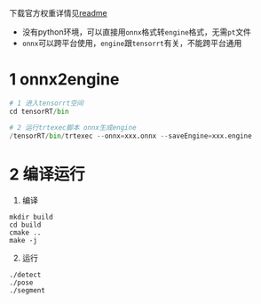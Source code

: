 
下载官方权重详情见[readme](https://github.com/ultralytics/ultralytics/blob/main/README.zh-CN.md)

+ 没有python环境，可以直接用`onnx`格式转`engine`格式，无需`pt`文件
+ `onnx`可以跨平台使用，`engine`跟`tensorrt`有关，不能跨平台通用

# 1 onnx2engine
~~~python
# 1 进入tensorrt空间
cd tensorRT/bin

# 2 运行trtexec脚本 onnx生成engine
/tensorRT/bin/trtexec --onnx=xxx.onnx --saveEngine=xxx.engine 
~~~

# 2 编译运行

1. 编译
~~~
mkdir build
cd build
cmake ..
make -j
~~~


2. 运行
~~~
./detect
./pose
./segment
~~~